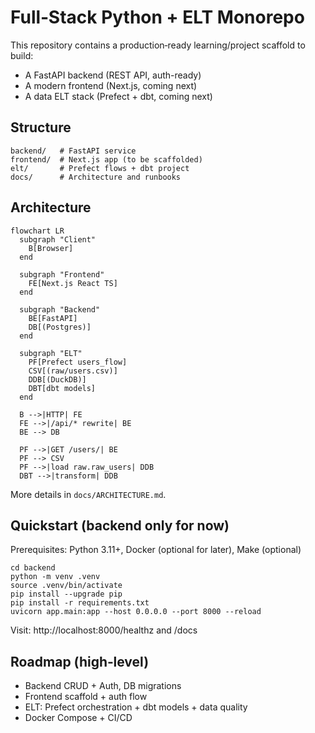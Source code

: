 # Full‑Stack Python + ELT Monorepo

This repository contains a production‑ready learning/project scaffold to build:
- A FastAPI backend (REST API, auth-ready)
- A modern frontend (Next.js, coming next)
- A data ELT stack (Prefect + dbt, coming next)

## Structure

```
backend/   # FastAPI service
frontend/  # Next.js app (to be scaffolded)
elt/       # Prefect flows + dbt project
docs/      # Architecture and runbooks
```

## Architecture

```mermaid
flowchart LR
  subgraph "Client"
    B[Browser]
  end

  subgraph "Frontend"
    FE[Next.js React TS]
  end

  subgraph "Backend"
    BE[FastAPI]
    DB[(Postgres)]
  end

  subgraph "ELT"
    PF[Prefect users_flow]
    CSV[(raw/users.csv)]
    DDB[(DuckDB)]
    DBT[dbt models]
  end

  B -->|HTTP| FE
  FE -->|/api/* rewrite| BE
  BE --> DB

  PF -->|GET /users/| BE
  PF --> CSV
  PF -->|load raw.raw_users| DDB
  DBT -->|transform| DDB
```

More details in `docs/ARCHITECTURE.md`.

## Quickstart (backend only for now)

Prerequisites: Python 3.11+, Docker (optional for later), Make (optional)

```
cd backend
python -m venv .venv
source .venv/bin/activate
pip install --upgrade pip
pip install -r requirements.txt
uvicorn app.main:app --host 0.0.0.0 --port 8000 --reload
```

Visit: http://localhost:8000/healthz and /docs

## Roadmap (high‑level)
- Backend CRUD + Auth, DB migrations
- Frontend scaffold + auth flow
- ELT: Prefect orchestration + dbt models + data quality
- Docker Compose + CI/CD



